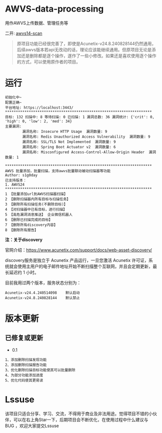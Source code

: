 # AWVS-data-processing

用作AWVS上传数据、管理任务等

二开: [awvs14-scan](https://github.com/test502git/awvs14-scan)

> 原项目功能已经很完善了，即使是Acunetix-v24.8.240828144仍然通用，后续awvs版本若api无改动的话，理论应该能继续通用。但原项目无论是添加还是删除都是逐个操作，遂作了一些小修改。如果还是喜欢使用逐个操作的方式，可以使用原作者的项目。
 
# 运行

```
初始化中~
配置正确~
平台地址: https://localhost:3443/
********************************************************************
目标: 132 扫描中: 8 等待扫描: 0 已扫描: 1 漏洞总数: 36 漏洞统计: {'crit': 0, 'high': 0, 'low': 2, 'med': 34}
主要漏洞:
        漏洞名称: Insecure HTTP Usage  漏洞数量: 9
        漏洞名称: Redis Unauthorized Access Vulnerability  漏洞数量: 9
        漏洞名称: SSL/TLS Not Implemented  漏洞数量: 9
        漏洞名称: Spring Boot Actuator v2  漏洞数量: 6
        漏洞名称: Misconfigured Access-Control-Allow-Origin Header  漏洞数量: 1

********************************************************************
AWVS 批量添加，批量扫描，支持awvs批量联动被动扫描器等功能
Author: s1g0day
已支持版本：
1. AWVS24
********************************************************************
1 【批量添加url到AWVS扫描器扫描】
2 【删除扫描器内所有目标与扫描任务】
3 【删除所有扫描任务(不删除目标)】
4 【对扫描器中已有目标，进行扫描】
5 【高危漏洞消息推送】 企业微信机器人
6 【删除已扫描完成的目标】
7 【删除所有discovery内容】
8 【删除所有报告】
```

**注：关于discovery**

官网介绍：https://www.acunetix.com/support/docs/web-asset-discovery/

discovery服务是独立于 Acunetix 产品运行，一旦您激活 Acunetix 许可证，系统就会使用主用户的电子邮件地址开始不断扫描整个互联网，并且会定期更新，最长延迟约 1 小时。

目前我用过两个版本，服务状态分别为：

```
Acunetix-v24.4.240514098	默认启动
Acunetix-v24.8.240828144	默认禁止
```



# 版本更新

## 已修复或更新

- 0.1 

```
1、添加删除扫描发现功能
2、添加删除扫描报告功能
3、优化删除扫描目标功能使其可以批量删除
4、为部分功能添加进度
5、优化代码使其更易读
```

# Lssuse

该项目只适合分享、学习、交流，不得用于商业及非法用途。觉得项目不错的小伙伴，可以在右上角Star一下，后期项目会不断优化，在使用过程中什么建议与BUG ，欢迎大家提交Lssuse

